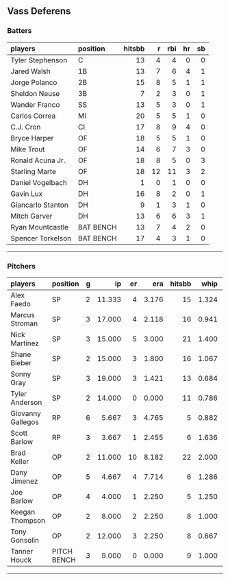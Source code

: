 ## Vass Deferens

### Batters

 
|players           |position  | hitsbb|  r| rbi| hr| sb| 
|:-----------------|:---------|------:|--:|---:|--:|--:| 
|Tyler Stephenson  |C         |     13|  4|   4|  0|  0| 
|Jared Walsh       |1B        |     13|  7|   6|  4|  1| 
|Jorge Polanco     |2B        |     15|  8|   5|  1|  1| 
|Sheldon Neuse     |3B        |      7|  2|   3|  0|  1| 
|Wander Franco     |SS        |     13|  5|   3|  0|  1| 
|Carlos Correa     |MI        |     20|  5|   5|  1|  0| 
|C.J. Cron         |CI        |     17|  8|   9|  4|  0| 
|Bryce Harper      |OF        |     18|  5|   5|  1|  0| 
|Mike Trout        |OF        |     14|  6|   7|  3|  0| 
|Ronald Acuna Jr.  |OF        |     18|  8|   5|  0|  3| 
|Starling Marte    |OF        |     18| 12|  11|  3|  2| 
|Daniel Vogelbach  |DH        |      1|  0|   1|  0|  0| 
|Gavin Lux         |DH        |     16|  8|   2|  0|  1| 
|Giancarlo Stanton |DH        |      9|  1|   3|  1|  0| 
|Mitch Garver      |DH        |     13|  6|   6|  3|  1| 
|Ryan Mountcastle  |BAT BENCH |     13|  7|   4|  2|  0| 
|Spencer Torkelson |BAT BENCH |     17|  4|   3|  1|  0| 


* * *

### Pitchers

 
|players           |position    |  g|     ip| er|   era| hitsbb|  whip| so|  w| sv| 
|:-----------------|:-----------|--:|------:|--:|-----:|------:|-----:|--:|--:|--:| 
|Alex Faedo        |SP          |  2| 11.333|  4| 3.176|     15| 1.324|  4|  1|  0| 
|Marcus Stroman    |SP          |  3| 17.000|  4| 2.118|     16| 0.941| 16|  1|  0| 
|Nick Martinez     |SP          |  3| 15.000|  5| 3.000|     21| 1.400| 13|  0|  0| 
|Shane Bieber      |SP          |  2| 15.000|  3| 1.800|     16| 1.067| 15|  1|  0| 
|Sonny Gray        |SP          |  3| 19.000|  3| 1.421|     13| 0.684| 19|  3|  0| 
|Tyler Anderson    |SP          |  2| 14.000|  0| 0.000|     11| 0.786| 14|  2|  0| 
|Giovanny Gallegos |RP          |  6|  5.667|  3| 4.765|      5| 0.882| 11|  0|  1| 
|Scott Barlow      |RP          |  3|  3.667|  1| 2.455|      6| 1.636|  3|  0|  1| 
|Brad Keller       |OP          |  2| 11.000| 10| 8.182|     22| 2.000|  7|  0|  0| 
|Dany Jimenez      |OP          |  5|  4.667|  4| 7.714|      6| 1.286|  5|  1|  3| 
|Joe Barlow        |OP          |  4|  4.000|  1| 2.250|      5| 1.250|  2|  0|  2| 
|Keegan Thompson   |OP          |  2|  8.000|  2| 2.250|      8| 1.000|  8|  2|  0| 
|Tony Gonsolin     |OP          |  2| 12.000|  3| 2.250|      8| 0.667| 14|  1|  0| 
|Tanner Houck      |PITCH BENCH |  3|  9.000|  0| 0.000|      9| 1.000|  9|  1|  0| 


* * *


